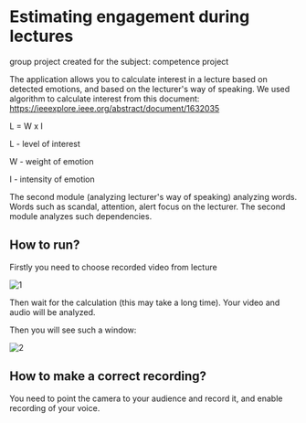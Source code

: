 # Estimating engagement during lectures
group project created for the subject: competence project

The application allows you to calculate interest in a lecture based on detected emotions, and based on the lecturer's way of speaking.
We used algorithm to calculate interest from this document: https://ieeexplore.ieee.org/abstract/document/1632035

L = W x I

L - level of interest

W - weight of emotion

I - intensity of emotion

The second module (analyzing lecturer's way of speaking) analyzing words. Words such as scandal, attention, alert focus on the lecturer. The second module analyzes such dependencies.
## How to run?

Firstly you need to choose recorded video from lecture

![1](https://user-images.githubusercontent.com/25104303/81965914-04f90980-9619-11ea-920b-e2df4affae9a.png)

Then wait for the calculation (this may take a long time). Your video and audio will be analyzed.

Then you will see such a window:

![2](https://user-images.githubusercontent.com/25104303/81966349-bb5cee80-9619-11ea-825b-046229fab680.png)


## How to make a correct recording?
You need to point the camera to your audience and record it, and enable recording of your voice.

